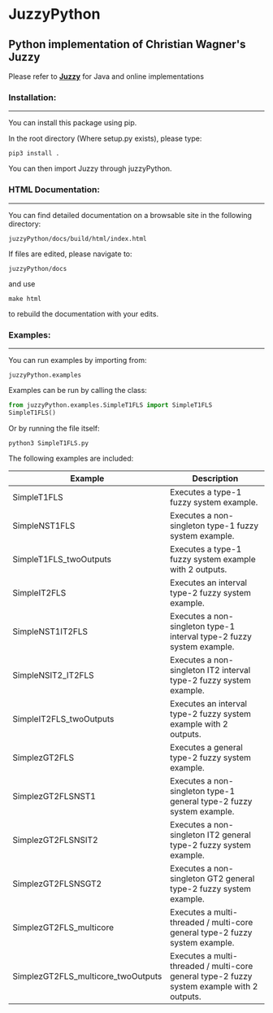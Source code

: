 # JuzzyPython
## Python implementation of Christian Wagner's Juzzy

Please refer to **[Juzzy](http://juzzy.wagnerweb.net/)** for Java and online implementations

### Installation:
---

You can install this package using pip. 

In the root directory (Where setup.py exists), please type:

`pip3 install .`

You can then import Juzzy through juzzyPython.

### HTML Documentation:
---

You can find detailed documentation on a browsable site in the following directory:

`juzzyPython/docs/build/html/index.html`

If files are edited, please navigate to:

`juzzyPython/docs`

and use

`make html`

to rebuild the documentation with your edits. 

### Examples:
---

You can run examples by importing from:

`juzzyPython.examples`

Examples can be run by calling the class:

```python
from juzzyPython.examples.SimpleT1FLS import SimpleT1FLS
SimpleT1FLS()
```

Or by running the file itself:

`python3 SimpleT1FLS.py`

The following examples are included:

Example | Description
--- | ---
SimpleT1FLS | Executes a type-1 fuzzy system example.
SimpleNST1FLS | Executes a non-singleton type-1 fuzzy system example.
SimpleT1FLS_twoOutputs | Executes a type-1 fuzzy system example with 2 outputs.
SimpleIT2FLS | Executes an interval type-2 fuzzy system example.
SimpleNST1IT2FLS | Executes a non-singleton type-1 interval type-2 fuzzy system example.
SimpleNSIT2_IT2FLS | Executes a non-singleton IT2 interval type-2 fuzzy system example.
SimpleIT2FLS_twoOutputs | Executes an interval type-2 fuzzy system example with 2 outputs.
SimplezGT2FLS | Executes a general type-2 fuzzy system example.
SimplezGT2FLSNST1 | Executes a non-singleton type-1 general type-2 fuzzy system example.
SimplezGT2FLSNSIT2 | Executes a non-singleton IT2 general type-2 fuzzy system example.
SimplezGT2FLSNSGT2 | Executes a non-singleton GT2 general type-2 fuzzy system example.
SimplezGT2FLS_multicore | Executes a multi-threaded / multi-core general type-2 fuzzy system example.
SimplezGT2FLS_multicore_twoOutputs | Executes a multi-threaded / multi-core general type-2 fuzzy system example with 2 outputs.